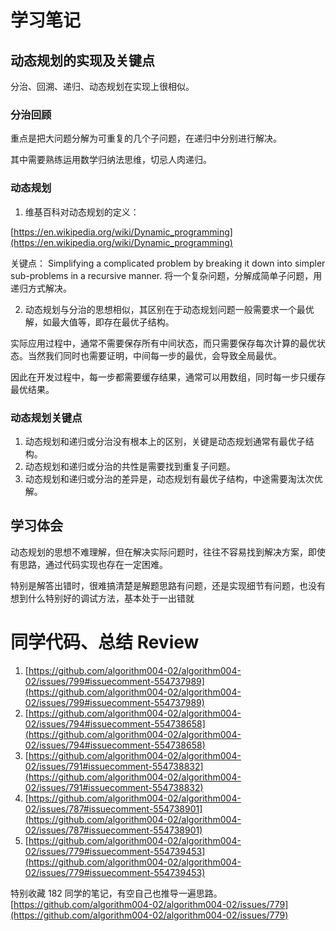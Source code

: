# 学习笔记

## 动态规划的实现及关键点

分治、回溯、递归、动态规划在实现上很相似。

### 分治回顾

重点是把大问题分解为可重复的几个子问题，在递归中分别进行解决。

其中需要熟练运用数学归纳法思维，切忌人肉递归。

### 动态规划

1. 维基百科对动态规划的定义：

[https://en.wikipedia.org/wiki/Dynamic_programming](https://en.wikipedia.org/wiki/Dynamic_programming)

关键点：
Simplifying a complicated problem by breaking it down into simpler sub-problems in a recursive manner.
将一个复杂问题，分解成简单子问题，用递归方式解决。

2. 动态规划与分治的思想相似，其区别在于动态规划问题一般需要求一个最优解，如最大值等，即存在最优子结构。

实际应用过程中，通常不需要保存所有中间状态，而只需要保存每次计算的最优状态。当然我们同时也需要证明，中间每一步的最优，会导致全局最优。

因此在开发过程中，每一步都需要缓存结果，通常可以用数组，同时每一步只缓存最优结果。

### 动态规划关键点

1. 动态规划和递归或分治没有根本上的区别，关键是动态规划通常有最优子结构。
2. 动态规划和递归或分治的共性是需要找到重复子问题。
3. 动态规划和递归或分治的差异是，动态规划有最优子结构，中途需要淘汰次优解。

## 学习体会

动态规划的思想不难理解，但在解决实际问题时，往往不容易找到解决方案，即使有思路，通过代码实现也存在一定困难。

特别是解答出错时，很难搞清楚是解题思路有问题，还是实现细节有问题，也没有想到什么特别好的调试方法，基本处于一出错就

# 同学代码、总结 Review

1. [https://github.com/algorithm004-02/algorithm004-02/issues/799#issuecomment-554737989](https://github.com/algorithm004-02/algorithm004-02/issues/799#issuecomment-554737989)
2. [https://github.com/algorithm004-02/algorithm004-02/issues/794#issuecomment-554738658](https://github.com/algorithm004-02/algorithm004-02/issues/794#issuecomment-554738658)
3. [https://github.com/algorithm004-02/algorithm004-02/issues/791#issuecomment-554738832](https://github.com/algorithm004-02/algorithm004-02/issues/791#issuecomment-554738832)
4. [https://github.com/algorithm004-02/algorithm004-02/issues/787#issuecomment-554738901](https://github.com/algorithm004-02/algorithm004-02/issues/787#issuecomment-554738901)
5. [https://github.com/algorithm004-02/algorithm004-02/issues/779#issuecomment-554739453](https://github.com/algorithm004-02/algorithm004-02/issues/779#issuecomment-554739453)

特别收藏 182 同学的笔记，有空自己也推导一遍思路。
[https://github.com/algorithm004-02/algorithm004-02/issues/779](https://github.com/algorithm004-02/algorithm004-02/issues/779)
